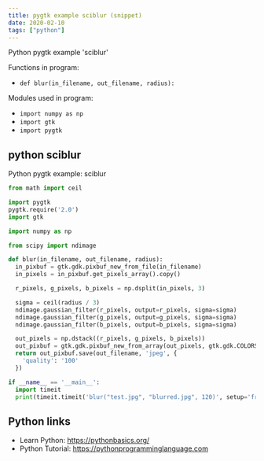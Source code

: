 ```yaml
---
title: pygtk example sciblur (snippet)
date: 2020-02-10
tags: ["python"]
---
```

Python pygtk example 'sciblur'

Functions in program: 
* `def blur(in_filename, out_filename, radius):`

Modules used in program: 
* `import numpy as np`
* `import gtk`
* `import pygtk`

## python sciblur

Python pygtk example: sciblur

```python
from math import ceil

import pygtk
pygtk.require('2.0')
import gtk

import numpy as np

from scipy import ndimage

def blur(in_filename, out_filename, radius):
  in_pixbuf = gtk.gdk.pixbuf_new_from_file(in_filename)
  in_pixels = in_pixbuf.get_pixels_array().copy()

  r_pixels, g_pixels, b_pixels = np.dsplit(in_pixels, 3)

  sigma = ceil(radius / 3)
  ndimage.gaussian_filter(r_pixels, output=r_pixels, sigma=sigma)
  ndimage.gaussian_filter(g_pixels, output=g_pixels, sigma=sigma)
  ndimage.gaussian_filter(b_pixels, output=b_pixels, sigma=sigma)

  out_pixels = np.dstack((r_pixels, g_pixels, b_pixels))
  out_pixbuf = gtk.gdk.pixbuf_new_from_array(out_pixels, gtk.gdk.COLORSPACE_RGB, 8)
  return out_pixbuf.save(out_filename, 'jpeg', {
    'quality': '100'
  })

if __name__ == '__main__':
  import timeit
  print(timeit.timeit('blur("test.jpg", "blurred.jpg", 120)', setup='from __main__ import blur', number=1))


```

## Python links

- Learn Python: https://pythonbasics.org/
- Python Tutorial: https://pythonprogramminglanguage.com
